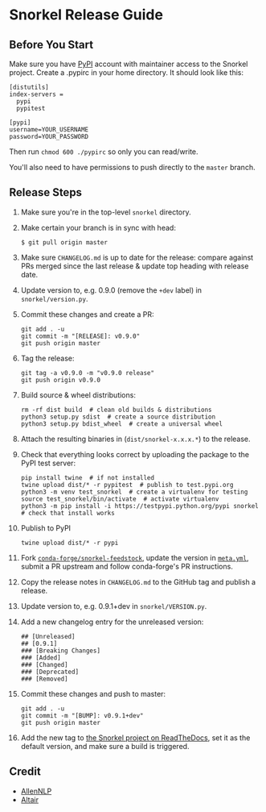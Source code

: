 # Snorkel Release Guide

## Before You Start

Make sure you have [PyPI](https://pypi.org) account with maintainer access to the Snorkel project.
Create a .pypirc in your home directory.
It should look like this:

```
[distutils]
index-servers =
  pypi
  pypitest

[pypi]
username=YOUR_USERNAME
password=YOUR_PASSWORD
```

Then run `chmod 600 ./pypirc` so only you can read/write.

You'll also need to have permissions to push directly to the `master` branch.


## Release Steps

1. Make sure you're in the top-level `snorkel` directory.
1. Make certain your branch is in sync with head:
   
       $ git pull origin master

1. Make sure `CHANGELOG.md` is up to date for the release: compare against PRs
   merged since the last release & update top heading with release date.

1. Update version to, e.g. 0.9.0 (remove the `+dev` label) in `snorkel/version.py`.

1. Commit these changes and create a PR:

       git add . -u
       git commit -m "[RELEASE]: v0.9.0"
       git push origin master

1. Tag the release:

       git tag -a v0.9.0 -m "v0.9.0 release"
       git push origin v0.9.0

1. Build source & wheel distributions:

       rm -rf dist build  # clean old builds & distributions
       python3 setup.py sdist  # create a source distribution
       python3 setup.py bdist_wheel  # create a universal wheel

1. Attach the resulting binaries in (`dist/snorkel-x.x.x.*`) to the release.

1. Check that everything looks correct by uploading the package to the PyPI test server:

       pip install twine  # if not installed
       twine upload dist/* -r pypitest  # publish to test.pypi.org
       python3 -m venv test_snorkel  # create a virtualenv for testing
       source test_snorkel/bin/activate  # activate virtualenv
       python3 -m pip install -i https://testpypi.python.org/pypi snorkel  # check that install works

1. Publish to PyPI

       twine upload dist/* -r pypi

1. Fork [`conda-forge/snorkel-feedstock`](https://github.com/conda-forge/snorkel-feedstock),
   update the version in
   [`meta.yml`](https://github.com/conda-forge/snorkel-feedstock/blob/master/recipe/meta.yaml),
   submit a PR upstream and follow conda-forge's PR instructions.

1. Copy the release notes in `CHANGELOG.md` to the GitHub tag and publish a release.

1. Update version to, e.g. 0.9.1+dev in `snorkel/VERSION.py`.

1. Add a new changelog entry for the unreleased version:

       ## [Unreleased]
       ## [0.9.1]
       ### [Breaking Changes]
       ### [Added]
       ### [Changed]
       ### [Deprecated]
       ### [Removed]

1. Commit these changes and push to master:

       git add . -u
       git commit -m "[BUMP]: v0.9.1+dev"
       git push origin master
       
1. Add the new tag to [the Snorkel project on ReadTheDocs](https://readthedocs.org/projects/snorkel),
   set it as the default version, and make sure a build is triggered.


## Credit
* [AllenNLP](https://github.com/allenai/allennlp/blob/master/setup.py)
* [Altair](https://github.com/altair-viz/altair/blob/master/RELEASING.md)
